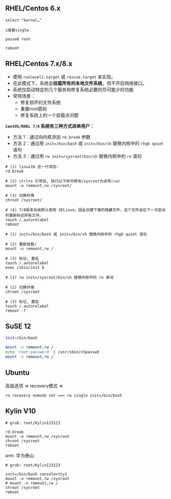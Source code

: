 ## RHEL/Centos 6.x

```
select "kernel…"

s或者single

passwd root

reboot
```
 
## RHEL/Centos 7.x/8.x

* 使用 `runlevel1.target` 或 `rescue.target` 来实现。
* 在此模式下，系统会**挂载所有的本地文件系统**，但不开启网络接口。
* 系统仅启动特定的几个服务和修复系统必要的尽可能少的功能
* 常用场景：
  * 修复损坏的文件系统
  * 重置root密码
  * 修复系统上的一个挂载点问题

**`CentOS/RHEL 7/8` 系统有三种方式进单用户：**

* 方法 1：通过向内核添加 `rd.break` 参数
* 方法 2：通过用 `init=/bin/bash` 或 `init=/bin/sh` 替换内核中的 `rhgb quiet` 语句
* 方法 3：通过用 `rw init=/sysroot/bin/sh` 替换内核中的 `ro` 语句

```
# (1) linux16 这一行添加:
rd.break

# (2) ctrl+x 引导后, 执行以下命令修改/sysroot为读写(rw)
mount -o remount,rw /sysroot/

# (3) 切换环境
chroot /sysroot/

# (4) 7/8版本系统默认使用 SELinux，因此创建下面的隐藏文件，这个文件会在下一次启动时重新标记所有文件。
touch /.autorelabel
reboot
```

```
# (1) init=/bin/bash 或 init=/bin/sh 替换内核中的 rhgb quiet 语句

# (2) 重新挂载/
mount -o remount,rw /

# (3) 标记, 重启
touch /.autorelabel
exec /sbin/init 6
```

```
# (1) rw init=/sysroot/bin/sh 替换内核中的 ro 单词

# (2) 切换环境
chroot /sysroot

# (3) 标记, 重启
touch /.autorelabel
reboot -f
```

## SuSE 12

```sh
init=/bin/bash

mount -o remount,rw /
echo 'root:password' | /usr/sbin/chpasswd
mount -o remount,ro /
```

## Ubuntu

高级选项 => recovery模式 => 

```
ro recovery nomode set ==> rw single init=/bin/bash
```

## Kylin V10

```
# grub: root/Kylin123123

rd.break
mount -o remount,rw /sysroot
chroot /sysroot
reboot
```

arm: 华为泰山

```
# grub: root/Kylin123123

init=/bin/bash console=tty1
mount -o remount,rw /sysroot
# mount -o remount,rw /
chroot /sysroot
reboot
```